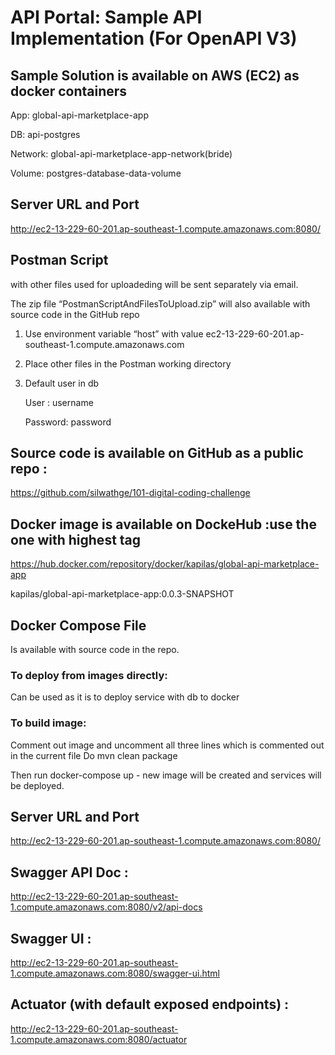 # API Portal: Sample API Implementation (For OpenAPI V3)

## Sample Solution is available on AWS (EC2) as docker containers


App: global-api-marketplace-app

DB: api-postgres

Network: global-api-marketplace-app-network(bride)

Volume: postgres-database-data-volume


## Server URL and Port

http://ec2-13-229-60-201.ap-southeast-1.compute.amazonaws.com:8080/


## Postman Script 

with other files used for uploadeding will be sent separately via email. 

The zip file “PostmanScriptAndFilesToUpload.zip” will also available with source code in the GitHub repo


 1. Use environment variable 
“host”  with value ec2-13-229-60-201.ap-southeast-1.compute.amazonaws.com

2. Place other files in the Postman working directory

3. Default user in db 

	 User : username
	 
	 Password: password





## Source code is available on GitHub as a public repo :

https://github.com/silwathge/101-digital-coding-challenge



## Docker image is available on DockeHub :use the one with highest tag

https://hub.docker.com/repository/docker/kapilas/global-api-marketplace-app


kapilas/global-api-marketplace-app:0.0.3-SNAPSHOT



## Docker Compose File
Is available with source code in the repo.


### To deploy from images directly:

Can be used as it is to deploy service with db to docker


### To build image:
Comment out image and uncomment all three lines which is commented out in the current file
Do  mvn clean package

Then run docker-compose up - new image will be created and services will be deployed.


## Server URL and Port
http://ec2-13-229-60-201.ap-southeast-1.compute.amazonaws.com:8080/


## Swagger API Doc :
http://ec2-13-229-60-201.ap-southeast-1.compute.amazonaws.com:8080/v2/api-docs


## Swagger UI :
http://ec2-13-229-60-201.ap-southeast-1.compute.amazonaws.com:8080/swagger-ui.html


## Actuator (with default exposed endpoints)   :

http://ec2-13-229-60-201.ap-southeast-1.compute.amazonaws.com:8080/actuator







